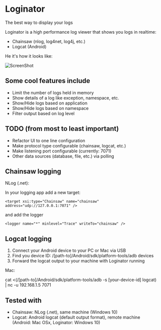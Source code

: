 # Loginator
The best way to display your logs

Loginator is a high performance log viewer that shows you logs in realtime:

* Chainsaw (nlog, log4net, log4j, etc.)
* Logcat (Android)

He it's how it looks like:

![ScreenShot](https://cloud.githubusercontent.com/assets/14138808/9705227/1365c644-54be-11e5-9617-0cd99578ab07.png)

## Some cool features include

* Limit the number of logs held in memory
* Show details of a log like exception, namespace, etc.
* Show/Hide logs based on application
* Show/Hide logs based on namespace
* Filter output based on log level

## TODO (from most to least important)

* Refactor UI to one line configuration
* Make protocol type configurable (chainsaw, logcat, etc.)
* Make listening port configurable (currently: 7071)
* Other data sources (database, file, etc.) via polling

## Chainsaw logging

NLog (.net):

In your logging app add a new target:
```
<target xsi:type="Chainsaw" name="chainsaw" address="udp://127.0.0.1:7071" />
```
and add the logger
```
<logger name="*" minlevel="Trace" writeTo="chainsaw" />
```

## Logcat logging

1. Connect your Android device to your PC or Mac via USB
2. Find you device ID: /[path-to]/Android/sdk/platform-tools/adb devices
3. Forward the logcat output to your machine with Loginator running

Mac:

cat <(/[path-to]/Android/sdk/platform-tools/adb -s [your-device-id] logcat) | nc -u 192.168.1.5 7071

## Tested with

* Chainsaw: NLog (.net), same machine (Windows 10)
* Logcat: Android logcat (default output format), remote machine (Android: Mac OSx, Loginator: Windows 10)
